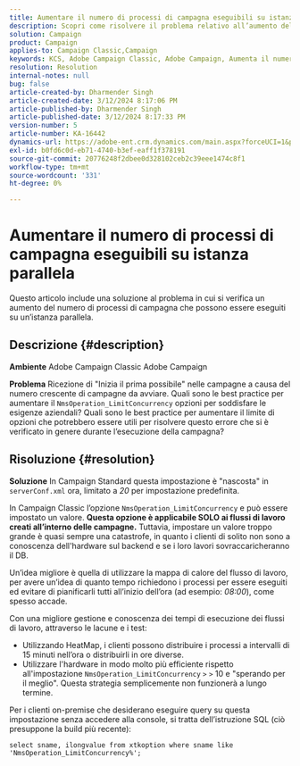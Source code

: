 ```yaml
---
title: Aumentare il numero di processi di campagna eseguibili su istanza parallela
description: Scopri come risolvere il problema relativo all’aumento del numero di processi di campagna eseguibili su un’istanza parallela. Utilizza la Workflow HeatMap.
solution: Campaign
product: Campaign
applies-to: Campaign Classic,Campaign
keywords: KCS, Adobe Campaign Classic, Adobe Campaign, Aumenta il numero, processi di campagna, istanza, parallelo, best practice
resolution: Resolution
internal-notes: null
bug: false
article-created-by: Dharmender Singh
article-created-date: 3/12/2024 8:17:06 PM
article-published-by: Dharmender Singh
article-published-date: 3/12/2024 8:17:33 PM
version-number: 5
article-number: KA-16442
dynamics-url: https://adobe-ent.crm.dynamics.com/main.aspx?forceUCI=1&pagetype=entityrecord&etn=knowledgearticle&id=56b42c7b-ade0-ee11-904c-6045bd045872
exl-id: b0fd6c0d-eb71-4740-b3ef-eaff1f378191
source-git-commit: 20776248f2dbee0d328102ceb2c39eee1474c8f1
workflow-type: tm+mt
source-wordcount: '331'
ht-degree: 0%

---
```


# Aumentare il numero di processi di campagna eseguibili su istanza parallela


Questo articolo include una soluzione al problema in cui si verifica un aumento del numero di processi di campagna che possono essere eseguiti su un’istanza parallela.

## Descrizione {#description}


<b>Ambiente</b>
Adobe Campaign Classic Adobe Campaign

<b>Problema</b>
Ricezione di &quot;Inizia il prima possibile&quot; nelle campagne a causa del numero crescente di campagne da avviare.
Quali sono le best practice per aumentare il `NmsOperation_LimitConcurrency` opzioni per soddisfare le esigenze aziendali?
Quali sono le best practice per aumentare il limite di opzioni che potrebbero essere utili per risolvere questo errore che si è verificato in genere durante l’esecuzione della campagna?


## Risoluzione {#resolution}


<b>Soluzione</b>
In Campaign Standard questa impostazione è &quot;nascosta&quot; in `serverConf.xml` ora, limitato a *20* per impostazione predefinita.  

In Campaign Classic l’opzione `NmsOperation_LimitConcurrency` e può essere impostato un valore.
<b>Questa opzione è applicabile SOLO ai flussi di lavoro creati all’interno delle campagne.</b>
Tuttavia, impostare un valore troppo grande è quasi sempre una catastrofe, in quanto i clienti di solito non sono a conoscenza dell&#39;hardware sul backend e se i loro lavori sovraccaricheranno il DB.

Un’idea migliore è quella di utilizzare la mappa di calore del flusso di lavoro, per avere un’idea di quanto tempo richiedono i processi per essere eseguiti ed evitare di pianificarli tutti all’inizio dell’ora (ad esempio: *08:00*), come spesso accade.

Con una migliore gestione e conoscenza dei tempi di esecuzione dei flussi di lavoro, attraverso le lacune e i test:

- Utilizzando HeatMap, i clienti possono distribuire i processi a intervalli di 15 minuti nell’ora o distribuirli in ore diverse.
- Utilizzare l&#39;hardware in modo molto più efficiente rispetto all&#39;impostazione `NmsOperation_LimitConcurrency` `>` `>`  10 e &quot;sperando per il meglio&quot;. Questa strategia semplicemente non funzionerà a lungo termine.


Per i clienti on-premise che desiderano eseguire query su questa impostazione senza accedere alla console, si tratta dell’istruzione SQL (ciò presuppone la build più recente):


```
select sname, ilongvalue from xtkoption where sname like 'NmsOperation_LimitConcurrency%';
```
